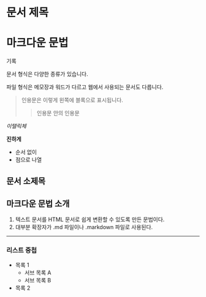 # 문서 제목
# 마크다운 문법

기록

문서 형식은 다양한 종류가 있습니다.

파일 형식은 메모장과 워드가 다르고 웹에서 사용되는 문서도 다릅니다.

> 인용문은 이렇게 왼쪽에 블록으로 표시됩니다.
>> 인용문 안의 인용문

*이탤릭체*

**진하게**

* 순서 없이
* 점으로 나열

## 문서 소제목
## 마크다운 문법 소개

1. 텍스트 문서를 HTML 문서로 쉽게 변환할 수 있도록 만든 문법이다.
2. 대부분 확장자가 .md 파일이나 .markdown 파일로 사용된다.
---

### 리스트 중첩

- 목록 1
  - 서브 목록 A
  - 서브 목록 B
- 목록 2
